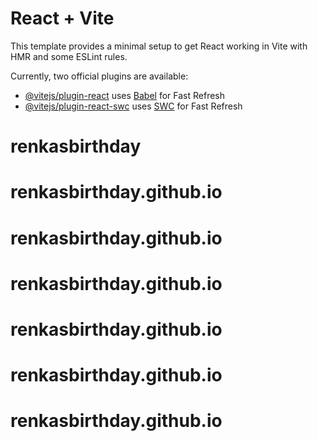 # React + Vite

This template provides a minimal setup to get React working in Vite with HMR and some ESLint rules.

Currently, two official plugins are available:

- [@vitejs/plugin-react](https://github.com/vitejs/vite-plugin-react/blob/main/packages/plugin-react/README.md) uses [Babel](https://babeljs.io/) for Fast Refresh
- [@vitejs/plugin-react-swc](https://github.com/vitejs/vite-plugin-react-swc) uses [SWC](https://swc.rs/) for Fast Refresh
# renkasbirthday
# renkasbirthday.github.io
# renkasbirthday.github.io
# renkasbirthday.github.io
# renkasbirthday.github.io
# renkasbirthday.github.io
# renkasbirthday.github.io
